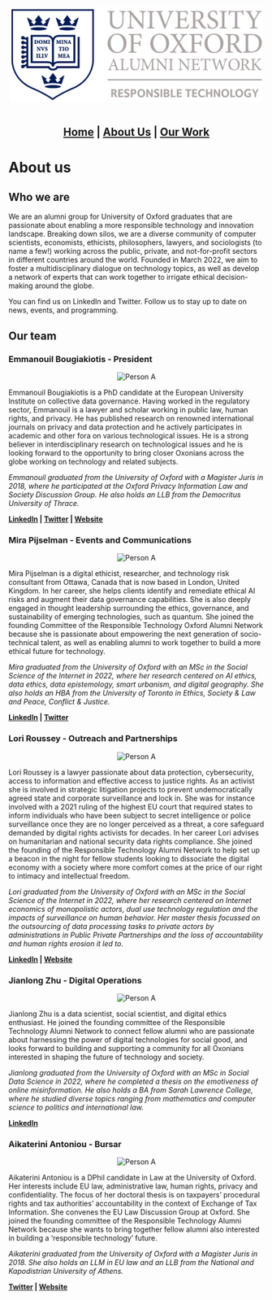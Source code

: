 <div align="center">
  <img width="500" src="https://github.com/OxfordResponsibleTech/oxfordresponsibletech.github.io/blob/main/docs/assets/oxrt_logo.png?raw=true" alt="alternative text here" align="center">
</div>

<br>

<div align="center">
  <h2>
    <b>
      <a href="./index.html">Home</a> | <a href="./about-us.html">About Us</a> | <a href="./our-work.html">Our Work</a>
    </b>
  </h2>
</div>


<!-- ### **[Home](./index.md) \| [About Us](./about-us.md) \| [Our Work](./our-work.md)** -->


# About us

## Who we are
We are an alumni group for University of Oxford graduates that are passionate about enabling a more responsible technology and innovation landscape. Breaking down silos, we are a diverse community of computer scientists, economists, ethicists, philosophers, lawyers, and sociologists (to name a few!) working across the public, private, and not-for-profit sectors in different countries around the world. Founded in March 2022, we aim to foster a multidisciplinary dialogue on technology topics, as well as develop a network of experts that can work together to irrigate ethical decision-making around the globe. 

You can find us on LinkedIn and Twitter. Follow us to stay up to date on news, events, and programming.


## Our team
### Emmanouil Bougiakiotis - President
<p align="center">
  <img src="https://cdn.pixabay.com/photo/2015/10/05/22/37/blank-profile-picture-973460_1280.png" width="200" height="200" alt="Person A">
</p>
Emmanouil Bougiakiotis is a PhD candidate at the European University Institute on collective data governance. Having worked in the regulatory sector, Emmanouil is a lawyer and scholar working in public law, human rights, and privacy. He has published research on renowned international journals on privacy and data protection and he actively participates in academic and other fora on various technological issues. He is a strong believer in interdisciplinary research on technological issues and he is looking forward to the opportunity to bring closer Oxonians across the globe working on technology and related subjects. 

_Emmanouil graduated from the University of Oxford with a Magister Juris in 2018, where he participated at the Oxford Privacy Information Law and Society Discussion Group. He also holds an LLB from the Democritus University of Thrace._

**[LinkedIn](https://www.linkedin.com/in/emmanouil-bougiakiotis-066275103/) \| [Twitter](https://twitter.com/emmboug) \| [Website](http://bougiakiotis.wordpress.com)**




### Mira Pijselman - Events and Communications
<p align="center">
  <img src="https://cdn.pixabay.com/photo/2015/10/05/22/37/blank-profile-picture-973460_1280.png" width="200" height="200" alt="Person A">
</p>
Mira Pijselman is a digital ethicist, researcher, and technology risk consultant from Ottawa, Canada that is now based in London, United Kingdom. In her career, she helps clients identify and remediate ethical AI risks and augment their data governance capabilities. She is also deeply engaged in thought leadership surrounding the ethics, governance, and sustainability of emerging technologies, such as quantum. She joined the founding Committee of the Responsible Technology Oxford Alumni Network because she is passionate about empowering the next generation of socio-technical talent, as well as enabling alumni to work together to build a more ethical future for technology.

_Mira graduated from the University of Oxford with an MSc in the Social Science of the Internet in 2022, where her research centered on AI ethics, data ethics, data epistemology, smart urbanism, and digital geography. She also holds an HBA from the University of Toronto in Ethics, Society & Law and Peace, Conflict & Justice._

**[LinkedIn](https://www.linkedin.com/in/mirapijselman/) \| [Twitter](https://twitter.com/mirapijselman)**


### Lori Roussey - Outreach and Partnerships
<p align="center">
  <img src="https://cdn.pixabay.com/photo/2015/10/05/22/37/blank-profile-picture-973460_1280.png" width="200" height="200" alt="Person A">
</p>
Lori Roussey is a lawyer passionate about data protection, cybersecurity, access to information and effective access to justice rights. As an activist she is involved in strategic litigation projects to prevent undemocratically agreed state and corporate surveillance and lock in. She was for instance involved with a 2021 ruling of the highest EU court that required states to inform individuals who have been subject to secret intelligence or police surveillance once they are no longer perceived as a threat, a core safeguard demanded by digital rights activists for decades. In her career Lori advises on humanitarian and national security data rights compliance. She joined the founding of the Responsible Technology Alumni Network to help set up a beacon in the night for fellow students looking to dissociate the digital economy with a society where more comfort comes at the price of our right to intimacy and intellectual freedom.

_Lori graduated from the University of Oxford with an MSc in the Social Science of the Internet in 2022, where her research centered on Internet economics of monopolistic actors, dual use technology regulation and the impacts of surveillance on human behavior. Her master thesis focussed on the outsourcing of data processing tasks to private actors by administrations in Public Private Partnerships and the loss of accountability and human rights erosion it led to._

**[LinkedIn](https://uk.linkedin.com/in/lori-roussey-b288761bb) \| [Website](https://lori.is/)**


### Jianlong Zhu - Digital Operations
<p align="center">
  <img src="https://cdn.pixabay.com/photo/2015/10/05/22/37/blank-profile-picture-973460_1280.png" width="200" height="200" alt="Person A">
</p>
Jianlong Zhu is a data scientist, social scientist, and digital ethics enthusiast. He joined the founding committee of the Responsible Technology Alumni Network to connect fellow alumni who are passionate about harnessing the power of digital technologies for social good, and looks forward to building and supporting a community for all Oxonians interested in shaping the future of technology and society.

_Jianlong graduated from the University of Oxford with an MSc in Social Data Science in 2022, where he completed a thesis on the emotiveness of online misinformation. He also holds a BA from Sarah Lawrence College, where he studied diverse topics ranging from mathematics and computer science to politics and international law._

**[LinkedIn](https://www.linkedin.com/in/jianlong-zhu/)**


### Aikaterini Antoniou - Bursar
<p align="center">
  <img src="https://cdn.pixabay.com/photo/2015/10/05/22/37/blank-profile-picture-973460_1280.png" width="200" height="200" alt="Person A">
</p>
Aikaterini Antoniou is a DPhil candidate in Law at the University of Oxford. Her interests include EU law, administrative law, human rights, privacy and confidentiality. The focus of her doctoral thesis is on taxpayers’ procedural rights and tax authorities’ accountability in the context of Exchange of Tax Information. She convenes the EU Law Discussion Group at Oxford. She joined the founding committee of the Responsible Technology Alumni Network because she wants to bring together fellow alumni also interested in building a ‘responsible technology’ future.

_Aikaterini graduated from the University of Oxford with a Magister Juris in 2018. She also holds an LLM in EU law and an LLB from the National and Kapodistrian University of Athens._

**[Twitter](https://twitter.com/EkatiAntoniou) \| [Website](https://www.law.ox.ac.uk/people/aikaterini-antoniou)**


<!-- ### [🏠Homepage](./index.md) -->





<!--suppress github message-->
<script src="http://code.jquery.com/jquery-1.4.2.min.js"></script> <script> var x = document.getElementsByClassName("site-footer-credits"); setTimeout(() => { x[0].remove(); }, 10); </script>
